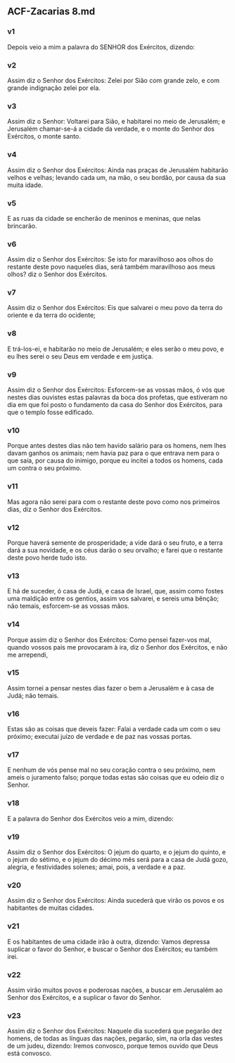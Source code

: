 ## ACF-Zacarias 8.md
### v1
 Depois veio a mim a palavra do SENHOR dos Exércitos, dizendo:
### v2
 Assim diz o Senhor dos Exércitos: Zelei por Sião com grande zelo, e com grande indignação zelei por ela.
### v3
 Assim diz o Senhor: Voltarei para Sião, e habitarei no meio de Jerusalém; e Jerusalém chamar-se-á a cidade da verdade, e o monte do Senhor dos Exércitos, o monte santo.
### v4
 Assim diz o Senhor dos Exércitos: Ainda nas praças de Jerusalém habitarão velhos e velhas; levando cada um, na mão, o seu bordão, por causa da sua muita idade.
### v5
 E as ruas da cidade se encherão de meninos e meninas, que nelas brincarão.
### v6
 Assim diz o Senhor dos Exércitos: Se isto for maravilhoso aos olhos do restante deste povo naqueles dias, será também maravilhoso aos meus olhos? diz o Senhor dos Exércitos.
### v7
 Assim diz o Senhor dos Exércitos: Eis que salvarei o meu povo da terra do oriente e da terra do ocidente;
### v8
 E trá-los-ei, e habitarão no meio de Jerusalém; e eles serão o meu povo, e eu lhes serei o seu Deus em verdade e em justiça.
### v9
 Assim diz o Senhor dos Exércitos: Esforcem-se as vossas mãos, ó vós que nestes dias ouvistes estas palavras da boca dos profetas, que estiveram no dia em que foi posto o fundamento da casa do Senhor dos Exércitos, para que o templo fosse edificado.
### v10
 Porque antes destes dias não tem havido salário para os homens, nem lhes davam ganhos os animais; nem havia paz para o que entrava nem para o que saía, por causa do inimigo, porque eu incitei a todos os homens, cada um contra o seu próximo.
### v11
 Mas agora não serei para com o restante deste povo como nos primeiros dias, diz o Senhor dos Exércitos.
### v12
 Porque haverá semente de prosperidade; a vide dará o seu fruto, e a terra dará a sua novidade, e os céus darão o seu orvalho; e farei que o restante deste povo herde tudo isto.
### v13
 E há de suceder, ó casa de Judá, e casa de Israel, que, assim como fostes uma maldição entre os gentios, assim vos salvarei, e sereis uma bênção; não temais, esforcem-se as vossas mãos.
### v14
 Porque assim diz o Senhor dos Exércitos: Como pensei fazer-vos mal, quando vossos pais me provocaram à ira, diz o Senhor dos Exércitos, e não me arrependi,
### v15
 Assim tornei a pensar nestes dias fazer o bem a Jerusalém e à casa de Judá; não temais.
### v16
 Estas são as coisas que deveis fazer: Falai a verdade cada um com o seu próximo; executai juízo de verdade e de paz nas vossas portas.
### v17
 E nenhum de vós pense mal no seu coração contra o seu próximo, nem ameis o juramento falso; porque todas estas são coisas que eu odeio diz o Senhor.
### v18
 E a palavra do Senhor dos Exércitos veio a mim, dizendo:
### v19
 Assim diz o Senhor dos Exércitos: O jejum do quarto, e o jejum do quinto, e o jejum do sétimo, e o jejum do décimo mês será para a casa de Judá gozo, alegria, e festividades solenes; amai, pois, a verdade e a paz.
### v20
 Assim diz o Senhor dos Exércitos: Ainda sucederá que virão os povos e os habitantes de muitas cidades.
### v21
 E os habitantes de uma cidade irão à outra, dizendo: Vamos depressa suplicar o favor do Senhor, e buscar o Senhor dos Exércitos; eu também irei.
### v22
 Assim virão muitos povos e poderosas nações, a buscar em Jerusalém ao Senhor dos Exércitos, e a suplicar o favor do Senhor.
### v23
 Assim diz o Senhor dos Exércitos: Naquele dia sucederá que pegarão dez homens, de todas as línguas das nações, pegarão, sim, na orla das vestes de um judeu, dizendo: Iremos convosco, porque temos ouvido que Deus está convosco.
